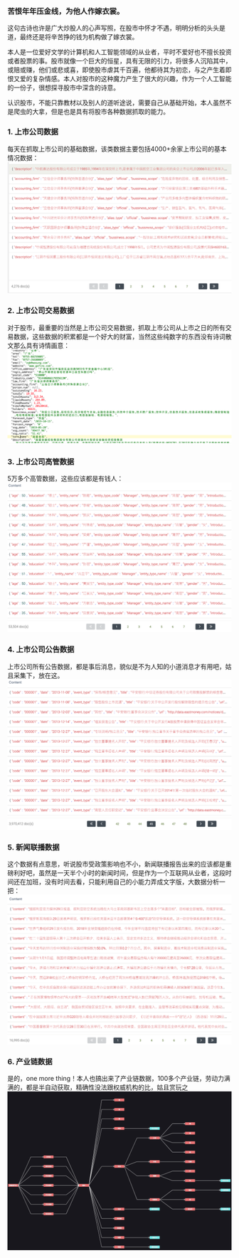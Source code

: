 
### 苦恨年年压金线，为他人作嫁衣裳。

这句古诗也许是广大炒股人的心声写照，在股市中怀才不遇，明明分析的头头是道，最终还是将辛苦挣的钱为机构做了嫁衣裳。

本人是一位爱好文学的计算机和人工智能领域的从业者，平时不爱好也不擅长投资或者股票的事。股市就像一个巨大的恒星，具有无限的引力，将很多人沉陷其中，或赔或赚，他们或悲或喜，即使股市虐其千百遍，他都待其为初恋，与之产生着即恨又爱的复杂情感。本人对股市的这种魔力产生了很大的兴趣，作为一个人工智能的一份子，很想探寻股市中深含的诗意。

认识股市，不能只靠教材以及别人的道听途说，需要自己从基础开始，本人虽然不是爬虫的大拿，但是也是具有将股市各种数据抓取的能力。

### 1. 上市公司数据

每天在抓取上市公司的基础数据，该类数据主要包括4000+余家上市公司的基本情况数据：
![pic](https://github.com/chenking2020/TheListCompanyAnalysis/blob/main/images/%E5%88%86%E6%9E%901/%E4%B8%8A%E5%B8%82%E5%85%AC%E5%8F%B8%E5%88%97%E8%A1%A8.png)   


### 2. 上市公司交易数据

对于股市，最重要的当然是上市公司交易数据，抓取上市公司从上市之日的所有交易数据，这些数据的积累都是一个好大的财富，当然这些纯数字的东西没有诗词散文那么具有诗情画意：
![pic](https://github.com/chenking2020/TheListCompanyAnalysis/blob/main/images/%E5%88%86%E6%9E%901/%E4%B8%8A%E5%B8%82%E5%85%AC%E5%8F%B8%E8%AF%A6%E6%83%85.png)   

### 3. 上市公司高管数据
5万多个高管数据，这些应该都是有钱人：
![pic](https://github.com/chenking2020/TheListCompanyAnalysis/blob/main/images/%E5%88%86%E6%9E%901/%E4%B8%8A%E5%B8%82%E5%85%AC%E5%8F%B8%E9%AB%98%E7%AE%A1.png)  

### 4. 上市公司公告数据
上市公司所有公告数据，都是事后消息，貌似是不为人知的小道消息才有用吧，姑且采集下，放在这。
![pic](https://github.com/chenking2020/TheListCompanyAnalysis/blob/main/images/%E5%88%86%E6%9E%901/%E4%B8%8A%E5%B8%82%E5%85%AC%E5%8F%B8%E5%85%AC%E5%91%8A%E6%95%B0%E6%8D%AE.png)  

### 5. 新闻联播数据
这个数据有点意思，听说股市受政策影响也不小，新闻联播报告出来的应该都是重磅利好吧，虽然是一天半个小时的新闻时间，但是作为一个互联网从业者，这段时间还在加班，没有时间去看，只能利用自己的小能力弄成文字版，大数据分析一把：
![pic](https://github.com/chenking2020/TheListCompanyAnalysis/blob/main/images/%E5%88%86%E6%9E%901/CCTV%E6%96%B0%E9%97%BB%E8%81%94%E6%92%AD%E6%95%B0%E6%8D%AE.png)

### 6. 产业链数据
是的，one more thing！本人也搞出来了产业链数据，100多个产业链，劳动力满满的，都是半自动获取，精确性没法跟权威机构的比，姑且赏玩之
![pic](https://github.com/chenking2020/TheListCompanyAnalysis/blob/main/images/%E5%88%86%E6%9E%901/%E4%BA%A7%E4%B8%9A%E9%93%BE%E6%95%B0%E6%8D%AE.png)
